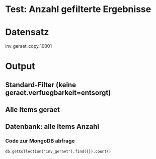 Test: Anzahl gefilterte Ergebnisse
========================

# Datensatz

inv_geraet_copy_10001


# Output

## Standard-Filter (keine geraet.verfuegbarkeit=entsorgt)

## Alle Items geraet

## Datenbank: alle Items Anzahl

### Code zur MongoDB abfrage

`db.getCollection('inv_geraet').find({}).count()`